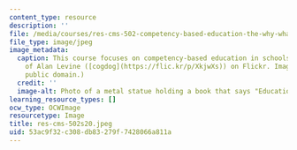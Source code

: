 ```yaml
---
content_type: resource
description: ''
file: /media/courses/res-cms-502-competency-based-education-the-why-what-and-how-spring-2020/53ac9f32c308db83279f7428066a811a_res-cms-502s20.jpeg
file_type: image/jpeg
image_metadata:
  caption: This course focuses on competency-based education in schools.(Image courtesy
    of Alan Levine ([cogdog](https://flic.kr/p/XkjwXs)) on Flickr. Image is in the
    public domain.)
  credit: ''
  image-alt: Photo of a metal statue holding a book that says "Education."
learning_resource_types: []
ocw_type: OCWImage
resourcetype: Image
title: res-cms-502s20.jpeg
uid: 53ac9f32-c308-db83-279f-7428066a811a
---
```

